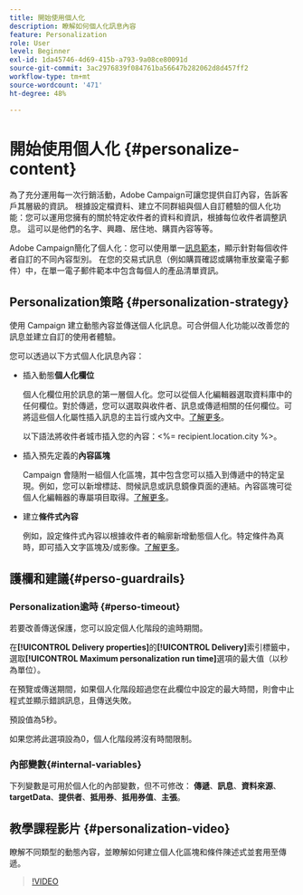 ```yaml
---
title: 開始使用個人化
description: 瞭解如何個人化訊息內容
feature: Personalization
role: User
level: Beginner
exl-id: 1da45746-4d69-415b-a793-9a08ce80091d
source-git-commit: 3ac2976839f084761ba56647b282062d8d457ff2
workflow-type: tm+mt
source-wordcount: '471'
ht-degree: 48%

---
```


# 開始使用個人化 {#personalize-content}

為了充分運用每一次行銷活動，Adobe Campaign可讓您提供自訂內容，告訴客戶其層級的資訊。 根據設定檔資料、建立不同群組與個人自訂體驗的個人化功能：您可以運用您擁有的關於特定收件者的資料和資訊，根據每位收件者調整訊息。 這可以是他們的名字、興趣、居住地、購買內容等等。

Adobe Campaign簡化了個人化：您可以使用單一[訊息範本](create-templates.md)，顯示針對每個收件者自訂的不同內容型別。 在您的交易式訊息（例如購買確認或購物車放棄電子郵件）中，在單一電子郵件範本中包含每個人的產品清單資訊。


## Personalization策略 {#personalization-strategy}

使用 Campaign 建立動態內容並傳送個人化訊息。可合併個人化功能以改善您的訊息並建立自訂的使用者體驗。

您可以透過以下方式個人化訊息內容：

* 插入動態&#x200B;**個人化欄位**

  個人化欄位用於訊息的第一層個人化。您可以從個人化編輯器選取資料庫中的任何欄位。對於傳遞，您可以選取與收件者、訊息或傳遞相關的任何欄位。可將這些個人化屬性插入訊息的主旨行或內文中。[了解更多](personalization-fields.md)。

  以下語法將收件者城市插入您的內容：&lt;%= recipient.location.city %>。

* 插入預先定義的&#x200B;**內容區塊**

  Campaign 會隨附一組個人化區塊，其中包含您可以插入到傳遞中的特定呈現。例如，您可以新增標誌、問候訊息或訊息鏡像頁面的連結。內容區塊可從個人化編輯器的專屬項目取得。[了解更多](personalization-blocks.md)。

* 建立&#x200B;**條件式內容**

  例如，設定條件式內容以根據收件者的輪廓新增動態個人化。特定條件為真時，即可插入文字區塊及/或影像。[了解更多](conditions.md)。

<!--* Add **personalized offers**
    
    Insert personalized offers in your message content, depending on the recipient location, the current weather, or the last purchase order.
-->


## 護欄和建議{#perso-guardrails}

### Personalization逾時 {#perso-timeout}

若要改善傳送保護，您可以設定個人化階段的逾時期間。

在&#x200B;**[!UICONTROL Delivery properties]**&#x200B;的&#x200B;**[!UICONTROL Delivery]**&#x200B;索引標籤中，選取&#x200B;**[!UICONTROL Maximum personalization run time]**&#x200B;選項的最大值（以秒為單位）。

在預覽或傳送期間，如果個人化階段超過您在此欄位中設定的最大時間，則會中止程式並顯示錯誤訊息，且傳送失敗。

預設值為5秒。

如果您將此選項設為0，個人化階段將沒有時間限制。


### 內部變數{#internal-variables}

下列變數是可用於個人化的內部變數，但不可修改： **傳遞**、**訊息**、**資料來源**、**targetData**、**提供者**、**抵用券**、**抵用券值**、**主張**。


## 教學課程影片 {#personalization-video}

瞭解不同類型的動態內容，並瞭解如何建立個人化區塊和條件陳述式並套用至傳遞。


>[!VIDEO](https://video.tv.adobe.com/v/335734?quality=12)
